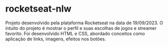 # rocketseat-nlw
<p> Projeto desenvolvido pela plataforma Rocketseat na data de 19/09/2023. O intuito do projeto é mostrar o perfil e suas escolhas de jogos e streamer favorito. Foi desenvolvido HTML e CSS, abordado conceitos como aplicação de links, imagens, efeitos nos botões.<p>
